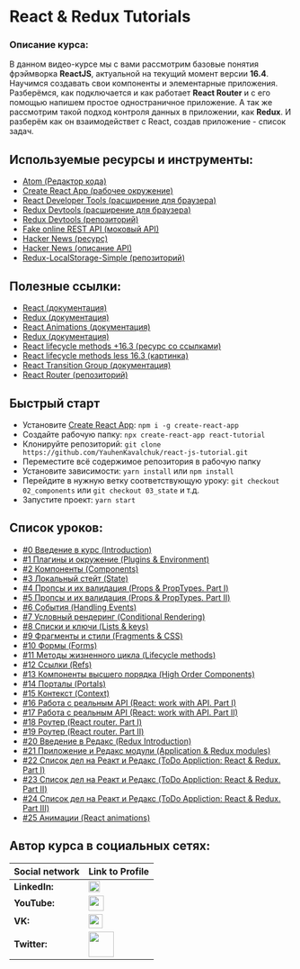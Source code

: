 

#  React & Redux Tutorials

### Описание курса:
В данном видео-курсе мы с вами рассмотрим базовые понятия фрэймворка **ReactJS**, актуальной на текущий момент версии **16.4**. Научимся создавать свои компоненты и элементарные приложения. Разберёмся, как подключается и как работает **React Router** и с его помощью напишем простое одностраничное приложение. А так же рассмотрим такой подход контроля данных в приложении, как **Redux**. И разберём как он взаимодействет с React, создав приложение - список задач.

## Используемые ресурсы и инструменты:
- [Atom (Редактор кода)](https://atom.io/)
- [Create React App (рабочее окружение)](https://github.com/facebook/create-react-app)
- [React Developer Tools (расширение для браузера)](https://chrome.google.com/webstore/detail/react-developer-tools/fmkadmapgofadopljbjfkapdkoienihi?hl=ru)
- [Redux Devtools (расширение для браузера)](https://chrome.google.com/webstore/detail/redux-devtools/lmhkpmbekcpmknklioeibfkpmmfibljd?hl=ru)
- [Redux Devtools (репозиторий)](https://github.com/zalmoxisus/redux-devtools-extension)
- [Fake online REST API (моковый API)](https://jsonplaceholder.typicode.com/)
- [Hacker News (ресурс)](https://hn.algolia.com/?query=&sort=byPopularity&prefix&page=0&dateRange=all&type=story)
- [Hacker News (описание API)](https://hn.algolia.com/api)
- [Redux-LocalStorage-Simple (репозиторий)](https://www.npmjs.com/package/redux-localstorage-simple)

## Полезные ссылки:
- [React (документация)](https://reactjs.org/docs/getting-started.html)
- [Redux (документация)](https://redux.js.org/)
- [React Animations (документация)](https://reactcommunity.org/react-transition-group/)
- [Redux (документация)](https://redux.js.org/)
- [React lifecycle methods +16.3 (ресурс со ссылками)](http://projects.wojtekmaj.pl/react-lifecycle-methods-diagram/)
- [React lifecycle methods less 16.3 (картинка)](https://webjustify.com/wp-content/uploads/2018/04/component-lifecycle.png)
- [React Transition Group (документация)](https://reactcommunity.org/react-transition-group/)
- [React Router (репозиторий)](https://github.com/ReactTraining/react-router)

## Быстрый старт
- Установите [Create React App](https://github.com/facebook/create-react-app): `npm i -g create-react-app`
- Создайте рабочую папку: `npx create-react-app react-tutorial`
- Клонируйте репозиторий: `git clone https://github.com/YauhenKavalchuk/react-js-tutorial.git`
- Переместите всё содержимое репозитория в рабочую папку
- Установите зависимости: `yarn install` или `npm install`
- Перейдите в нужную ветку соответствующую уроку: `git checkout 02_components` или `git checkout 03_state` и т.д.
- Запустите проект: `yarn start`

## Список уроков:
- [#0 Введение в курс (Introduction)](https://youtu.be/2vujABNBFAY)
- [#1 Плагины и окружение (Plugins & Environment)](https://youtu.be/BERZDjtdHIs)
- [#2 Компоненты (Components)](https://youtu.be/COmtvBvBuqU)
- [#3 Локальный стейт (State)](https://youtu.be/sPuhTFtL2XQ)
- [#4 Пропсы и их валидация (Props & PropTypes. Part I)](https://youtu.be/ePpKIIqHt6I)
- [#5 Пропсы и их валидация (Props & PropTypes. Part II)](https://youtu.be/kupztj-2318)
- [#6 События (Handling Events)](https://youtu.be/hFgB5E0uL_Y)
- [#7 Условный рендеринг (Conditional Rendering)](https://youtu.be/RfHw3oQRbgg)
- [#8 Списки и ключи (Lists & keys)](https://youtu.be/stOttWwNncQ)
- [#9 Фрагменты и стили (Fragments & CSS)](https://youtu.be/Z0S4wcyzLZc)
- [#10 Формы (Forms)](https://youtu.be/LLum_dcrbFo)
- [#11 Методы жизненного цикла (Lifecycle methods)](https://youtu.be/O8f6aXqpGHw)
- [#12 Ссылки (Refs)](https://youtu.be/j5JKhPPVxRM)
- [#13 Компоненты высшего порядка (High Order Components)](https://youtu.be/POHukHTiEL4)
- [#14 Порталы (Portals)](https://youtu.be/xcWaYD4gZAs)
- [#15 Контекст (Context)](https://youtu.be/W_-TO_reSGs)
- [#16 Работа с реальным API (React: work with API. Part I)](https://youtu.be/np6k4FH6Hg8)
- [#17 Работа с реальным API (React: work with API. Part II)](https://youtu.be/d2Z1D5Jvajc)
- [#18 Роутер (React router. Part I)](https://youtu.be/lvIfuti1sug)
- [#19 Роутер (React router. Part II)](https://youtu.be/j_RIqH9NwW0)
- [#20 Введение в Редакс (Redux Introduction)](https://youtu.be/OmeRRVwWEmc)
- [#21 Приложение и Редакс модули (Application & Redux modules)](https://youtu.be/qQx-phy5yjo)
- [#22 Список дел на Реакт и Редакс (ToDo Appliction: React & Redux. Part I)](https://youtu.be/0kVenECLU_8)
- [#23 Список дел на Реакт и Редакс (ToDo Appliction: React & Redux. Part II)](https://youtu.be/m5LIqjQSIwg)
- [#24 Список дел на Реакт и Редакс (ToDo Appliction: React & Redux. Part III)](https://youtu.be/qwMBO2hVq9E)
- [#25 Анимации (React animations)](https://youtu.be/GvtbwnaWr_M)


## Автор курса в социальных сетях:
Social network | Link to Profile
-----|-----
**LinkedIn:** | [<img src="https://upload.wikimedia.org/wikipedia/commons/thumb/0/01/LinkedIn_Logo.svg/1280px-LinkedIn_Logo.svg.png" height="20" />](http://www.linkedin.com/in/YauhenKavalchuk)
**YouTube:** | [<img src="https://upload.wikimedia.org/wikipedia/commons/thumb/e/e1/Logo_of_YouTube_%282015-2017%29.svg/1280px-Logo_of_YouTube_%282015-2017%29.svg.png" height="27" />](https://youtube.com/c/YauhenKavalchuk)
**VK:** | [<img src="http://pngimg.com/uploads/vkontakte/vkontakte_PNG27.png" height="25" />](http://vk.com/YauhenKavalchuk)
**Twitter:** | [<img src="http://www.stickpng.com/assets/images/580b57fcd9996e24bc43c53e.png" height="45" />](https://twitter.com/YauhenKavalchuk)
